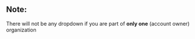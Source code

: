 
## Note:

There will not be any dropdown if you are part of **only one** (account owner) organization 



